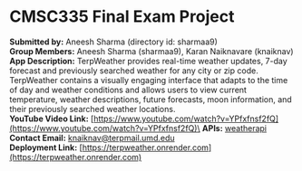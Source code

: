 # CMSC335 Final Exam Project

**Submitted by:** Aneesh Sharma (directory id: sharmaa9)\
**Group Members:** Aneesh Sharma (sharmaa9), Karan Naiknavare (knaiknav)\
**App Description:** TerpWeather provides real-time weather updates, 7-day forecast and previously searched weather for any city or zip code. TerpWeather contains a visually engaging interface that adapts to the time of day and weather conditions and allows users to view current temperature, weather descriptions, future forecasts, moon information, and their previously searched weather locations.\
**YouTube Video Link:** [https://www.youtube.com/watch?v=YPfxfnsf2fQ](https://www.youtube.com/watch?v=YPfxfnsf2fQ)\
**APIs:** [weatherapi](https://www.weatherapi.com)\
**Contact Email:** <knaiknav@terpmail.umd.edu>\
**Deployment Link:** [https://terpweather.onrender.com](https://terpweather.onrender.com)